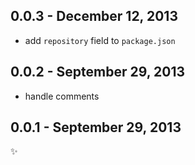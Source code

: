 0.0.3 - December 12, 2013
-------------------------
* add `repository` field to `package.json`

0.0.2 - September 29, 2013
--------------------------
* handle comments

0.0.1 - September 29, 2013
--------------------------
:sparkles: